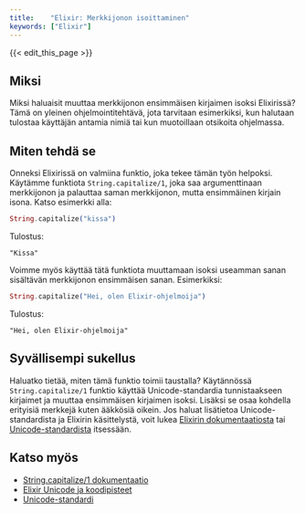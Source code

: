 ```yaml
---
title:    "Elixir: Merkkijonon isoittaminen"
keywords: ["Elixir"]
---
```


{{< edit_this_page >}}

## Miksi

Miksi haluaisit muuttaa merkkijonon ensimmäisen kirjaimen isoksi Elixirissä? Tämä on yleinen ohjelmointitehtävä, jota tarvitaan esimerkiksi, kun halutaan tulostaa käyttäjän antamia nimiä tai kun muotoillaan otsikoita ohjelmassa.

## Miten tehdä se

Onneksi Elixirissä on valmiina funktio, joka tekee tämän työn helpoksi. Käytämme funktiota `String.capitalize/1`, joka saa argumenttinaan merkkijonon ja palauttaa saman merkkijonon, mutta ensimmäinen kirjain isona. Katso esimerkki alla:

```Elixir
String.capitalize("kissa")
```

Tulostus:
```
"Kissa"
```

Voimme myös käyttää tätä funktiota muuttamaan isoksi useamman sanan sisältävän merkkijonon ensimmäisen sanan. Esimerkiksi:

```Elixir
String.capitalize("Hei, olen Elixir-ohjelmoija")
```

Tulostus:
```
"Hei, olen Elixir-ohjelmoija"
```

## Syvällisempi sukellus

Haluatko tietää, miten tämä funktio toimii taustalla? Käytännössä `String.capitalize/1` funktio käyttää Unicode-standardia tunnistaakseen kirjaimet ja muuttaa ensimmäisen kirjaimen isoksi. Lisäksi se osaa kohdella erityisiä merkkejä kuten ääkkösiä oikein. Jos haluat lisätietoa Unicode-standardista ja Elixirin käsittelystä, voit lukea [Elixirin dokumentaatiosta](https://hexdocs.pm/elixir/String.html#module-unicode-and-code-points) tai [Unicode-standardista](https://unicode.org/) itsessään.

## Katso myös

- [String.capitalize/1 dokumentaatio](https://hexdocs.pm/elixir/String.html#capitalize/1)
- [Elixir Unicode ja koodipisteet](https://hexdocs.pm/elixir/String.html#module-unicode-and-code-points)
- [Unicode-standardi](https://unicode.org/)